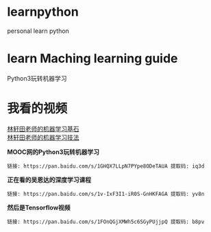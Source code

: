 # learnpython
personal learn python

# learn Maching learning guide
Python3玩转机器学习


# 我看的视频
[林轩田老师的机器学习基石](https://www.bilibili.com/video/av12463015/#page=1)<br>
[林轩田老师的机器学习技法](https://www.bilibili.com/video/av12469267)<br>

**MOOC网的Python3玩转机器学习**

```
链接: https://pan.baidu.com/s/1GHQX7LLpN7PYpe8ODeTAUA 提取码: iq3d
```

**正在看的吴恩达的深度学习课程**
```
链接: https://pan.baidu.com/s/1v-IxF3I1-iR0S-GnHKFAGA 提取码: yv8n
```

**然后是Tensorflow视频**
```
链接: https://pan.baidu.com/s/1FOnQGjXMWh5c6SGyPUjjpQ 提取码: b8pv
```